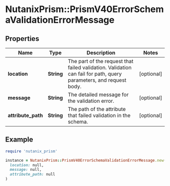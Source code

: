 # NutanixPrism::PrismV40ErrorSchemaValidationErrorMessage

## Properties

| Name | Type | Description | Notes |
| ---- | ---- | ----------- | ----- |
| **location** | **String** | The part of the request that failed validation. Validation can fail for path, query parameters, and request body. | [optional] |
| **message** | **String** | The detailed message for the validation error. | [optional] |
| **attribute_path** | **String** | The path of the attribute that failed validation in the schema. | [optional] |

## Example

```ruby
require 'nutanix_prism'

instance = NutanixPrism::PrismV40ErrorSchemaValidationErrorMessage.new(
  location: null,
  message: null,
  attribute_path: null
)
```

